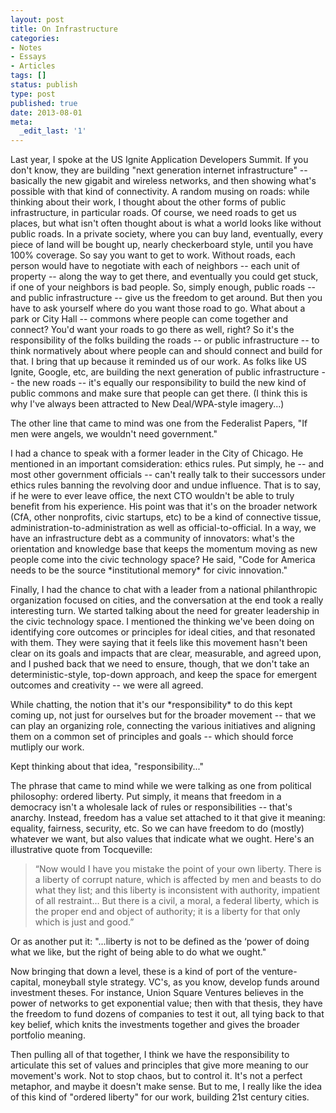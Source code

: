 ```yaml
---
layout: post
title: On Infrastructure
categories:
- Notes
- Essays
- Articles
tags: []
status: publish
type: post
published: true
date: 2013-08-01
meta:
  _edit_last: '1'
---
```


<p>Last year, I spoke at the US Ignite Application Developers Summit. If you don't know, they are building "next generation internet infrastructure" -- basically the new gigabit and wireless networks, and then showing what's possible with that kind of connectivity. A random musing on roads: while thinking about their work, I thought about the other forms of public infrastructure, in particular roads. Of course, we need roads to get us places, but what isn't often thought about is what a world looks like without public roads. In a private society, where you can buy land, eventually, every piece of land will be bought up, nearly checkerboard style, until you have 100% coverage. So say you want to get to work. Without roads, each person would have to negotiate with each of neighbors -- each unit of property -- along the way to get there, and eventually you could get stuck, if one of your neighbors is bad people. So, simply enough, public roads -- and public infrastructure -- give us the freedom to get around. But then you have to ask yourself where do you want those road to go. What about a park or City Hall -- commons where people can come together and connect? You'd want your roads to go there as well, right? So it's the responsibility of the folks building the roads -- or public infrastructure -- to think normatively about where people can and should connect and build for that. I bring that up because it reminded us of our work. As folks like US Ignite, Google, etc, are building the next generation of public infrastructure -- the new roads -- it's equally our responsibility to build the new kind of public commons and make sure that people can get there. (I think this is why I've always been attracted to New Deal/WPA-style imagery...)</p>

<p>The other line that came to mind was one from the Federalist Papers, "If men were angels, we wouldn't need government."</p>

<p>I had a chance to speak with a former leader in the City of Chicago. He mentioned in an important comsideration: ethics rules. Put simply, he -- and most other government officials -- can't really talk to their successors under ethics rules banning the revolving door and undue influence. That is to say, if he were to ever leave office, the next CTO wouldn't be able to truly benefit from his experience. His point was that it's on the broader network (CfA, other nonprofits, civic startups, etc) to be a kind of connective tissue, administration-to-administration as well as official-to-official. In a way, we have an infrastructure debt as a community of innovators: what's the orientation and knowledge base that keeps the momentum moving as new people come into the civic technology space? He said, "Code for America needs to be the source *institutional memory* for civic innovation."</p>

<p>Finally, I had the chance to chat with a leader from a national philanthropic organization focused on cities, and the conversation at the end took a really interesting turn. We started talking about the need for greater leadership in the civic technology space. I mentioned the thinking we've been doing on identifying core outcomes or principles for ideal cities, and that resonated with them. They were saying that it feels like this movement hasn't been clear on its goals and impacts that are clear, measurable, and agreed upon, and I pushed back that we need to ensure, though, that we don't take an deterministic-style, top-down approach, and keep the space for emergent outcomes and creativity -- we were all agreed. </p>

<p>While chatting, the notion that it's our *responsibility* to do this kept coming up, not just for ourselves but for the broader movement -- that we can play an organizing role, connecting the various initiatives and aligning them on a common set of principles and goals -- which should force mutliply our work.</p>
<p>Kept thinking about that idea, "responsibility..."</p>
<p>The phrase that came to mind while we were talking as one from political philosophy: ordered liberty. Put simply, it means that freedom in a democracy isn't a wholesale lack of rules or responsibilities -- that's anarchy. Instead, freedom has a value set attached to it that give it meaning: equality, fairness, security, etc. So we can have freedom to do (mostly) whatever we want, but also values that indicate what we ought. Here's an illustrative quote from Tocqueville:</p>
<blockquote>“Now would I have you mistake the point of your own liberty. There is a liberty of corrupt nature, which is affected by men and beasts to do what they list; and this liberty is inconsistent with authority, impatient of all restraint… But there is a civil, a moral, a federal liberty, which is the proper end and object of authority; it is a liberty for that only which is just and good.” </blockquote>
<p>Or as another put it: "...liberty is not to be defined as the ‘power of doing what we like, but the right of being able to do what we ought."</p>

<p>Now bringing that down a level, these is a kind of port of the venture-capital, moneyball style strategy. VC's, as you know, develop funds around investment theses. For instance, Union Square Ventures believes in the power of networks to get exponential value; then with that thesis, they have the freedom to fund dozens of companies to test it out, all tying back to that key belief, which knits the investments together and gives the broader portfolio meaning.</p>

<p>Then pulling all of that together, I think we have the responsibility to articulate this set of values and principles that give more meaning to our movement's work. Not to stop chaos, but to control it. It's not a perfect metaphor, and maybe it doesn't make sense. But to me, I really like the idea of this kind of "ordered liberty" for our work, building 21st century cities.</p> 
